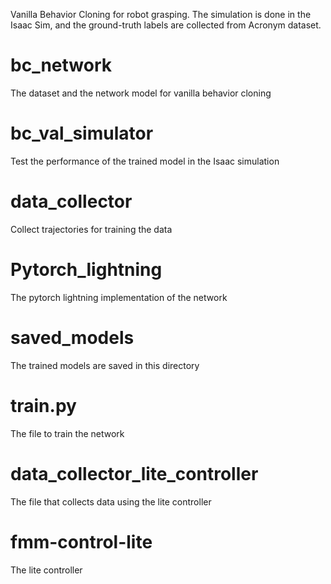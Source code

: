 Vanilla Behavior Cloning for robot grasping. The simulation is done in the Isaac Sim, and the ground-truth labels are collected from Acronym dataset. 


# bc_network
The dataset and the network model for vanilla behavior cloning

# bc_val_simulator
Test the performance of the trained model in the Isaac simulation 

# data_collector
Collect trajectories for training the data

# Pytorch_lightning
The pytorch lightning implementation of the network

# saved_models
The trained models are saved in this directory

# train.py
The file to train the network

# data_collector_lite_controller
The file that collects data using the lite controller

# fmm-control-lite
The lite controller